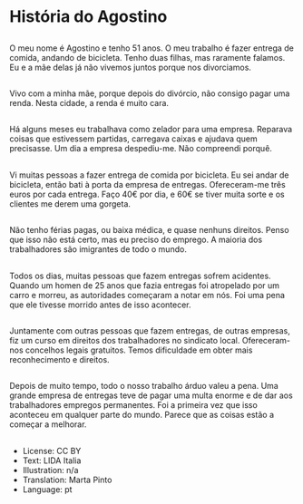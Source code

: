 # História do Agostino

##
O meu nome é Agostino e tenho 51 anos. O meu trabalho é fazer entrega de comida, andando de bicicleta. Tenho duas filhas, mas raramente falamos. Eu e a mãe delas já não vivemos juntos porque nos divorciamos.

##
Vivo com a minha mãe, porque depois do divórcio, não consigo pagar uma renda. Nesta cidade, a renda é muito cara.

##
Há alguns meses eu trabalhava como zelador para uma empresa. Reparava coisas que estivessem partidas, carregava caixas e ajudava quem precisasse. Um dia a empresa despediu-me. Não compreendi porquê.

##
Vi muitas pessoas a fazer entrega de comida por bicicleta. Eu sei andar de bicicleta, então bati à porta da empresa de entregas. Ofereceram-me três euros por cada entrega. Faço 40€ por dia, e 60€ se tiver muita sorte e os clientes me derem uma gorgeta.

##
Não tenho férias pagas, ou baixa médica, e quase nenhuns direitos. Penso que isso não está certo, mas eu preciso do emprego. A maioria dos trabalhadores são imigrantes de todo o mundo.

##
Todos os dias, muitas pessoas que fazem entregas sofrem acidentes. Quando um homen de 25 anos que fazia entregas foi atropelado por um carro e morreu, as autoridades começaram a notar em nós. Foi uma pena que ele tivesse morrido antes de isso acontecer.

##
Juntamente com outras pessoas que fazem entregas, de outras empresas, fiz um curso em direitos dos trabalhadores no sindicato local. Ofereceram-nos concelhos legais gratuitos. Temos dificuldade em obter mais reconhecimento e direitos.

##
Depois de muito tempo, todo o nosso trabalho árduo valeu a pena. Uma grande empresa de entregas teve de pagar uma multa enorme e de dar aos trabalhadores empregos permanentes. Foi a primeira vez que isso aconteceu em qualquer parte do mundo. Parece que as coisas estão a começar a melhorar.

##
* License: CC BY
* Text: LIDA Italia
* Illustration: n/a
* Translation: Marta Pinto
* Language: pt
